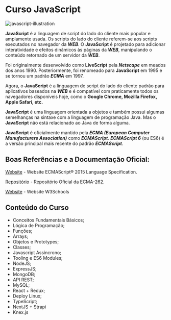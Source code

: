 # Curso JavaScript

![javascript-illustration](https://user-images.githubusercontent.com/64049906/104070331-00ebae80-51dd-11eb-8962-801f56d7e2f5.png)

**JavaScript** é a linguagem de script do lado do cliente mais popular e amplamente usada. Os scripts do lado do cliente referem-se aos scripts executados no navegador da **_WEB_**. O **JavaScript** é projetado para adicionar interatividade e efeitos dinâmicos às páginas da **_WEB_**, manipulando o conteúdo retornado de um servidor da **_WEB_**. 

Foi originalmente desenvolvido como **LiveScript** pela **_Netscape_** em meados dos anos 1990. Posteriormente, foi renomeado para **JavaScript** em 1995 e se tornou um padrão **_ECMA_** em 1997. 

Agora, o **JavaScript** é a linguagem de script do lado do cliente padrão para aplicativos baseados na **_WEB_** e é compatível com praticamente todos os navegadores disponíveis hoje, como o **Google Chrome, Mozilla Firefox, Apple Safari, etc.**

**JavaScript** é uma linguagem orientada a objetos e também possui algumas semelhanças na sintaxe com a linguagem de programação Java. Mas o **JavaScript** não está relacionado ao Java de forma alguma. 

**JavaScript** é oficialmente mantido pela **_ECMA (European Computer Manufacturers Association)_** como **_ECMAScript_**. **_ECMAScript 6_** (ou ES6) é a versão principal mais recente do padrão **_ECMAScript_**.

## Boas Referências e a Documentação Oficial:

[Website](https://www.ecma-international.org/publications/standards/Ecma-262.htm) - Website ECMAScript® 2015 Language Specification.

[Repositório](https://github.com/tc39/ecma262) - Repositório Oficial da ECMA-262.

[Website](https://www.w3schools.com/js/default.asp) - Website W3Schools

## Conteúdo do Curso

* Conceitos Fundamentais Básicos;
* Lógica de Programação;
* Funções;
* Arrays;
* Objetos e Prototypes;
* Classes;
* Javascript Assíncrono;
* Tooling e ES6 Modules;
* NodeJS;
* ExpressJS;
* MongoDB;
* API REST;
* MySQL;
* React + Redux;
* Deploy Linux;
* TypeScript;
* NextJS + Strapi
* Knex.js





